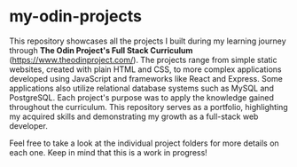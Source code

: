 # my-odin-projects
This repository showcases all the projects I built during my learning journey through **The Odin Project's Full Stack Curriculum** (https://www.theodinproject.com/). The projects range from simple static websites, created with plain HTML and CSS, to more complex applications developed using JavaScript and frameworks like React and Express. Some applications also utilize relational database systems such as MySQL and PostgreSQL. Each project's purpose was to apply the knowledge gained throughout the curriculum. This repository serves as a portfolio, highlighting my acquired skills and demonstrating my growth as a full-stack web developer.

Feel free to take a look at the individual project folders for more details on each one. Keep in mind that this is a work in progress!
